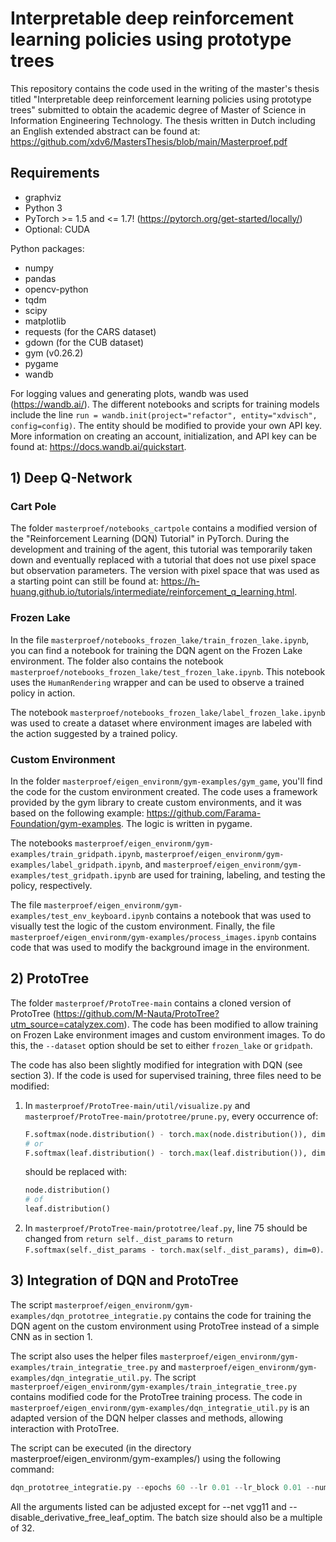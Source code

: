 # Interpretable deep reinforcement learning policies using prototype trees

This repository contains the code used in the writing of the master's thesis titled "Interpretable deep reinforcement learning policies using prototype trees" submitted to obtain the academic degree of Master of Science in Information Engineering Technology. The thesis written in Dutch including an English extended abstract can be found at: https://github.com/xdv6/MastersThesis/blob/main/Masterproef.pdf

## Requirements

* graphviz
* Python 3
* PyTorch >= 1.5 and <= 1.7! (https://pytorch.org/get-started/locally/)
* Optional: CUDA

Python packages:
* numpy
* pandas
* opencv-python
* tqdm
* scipy
* matplotlib
* requests (for the CARS dataset)
* gdown (for the CUB dataset)
* gym (v0.26.2)
* pygame
* wandb

For logging values and generating plots, wandb was used (https://wandb.ai/). The different notebooks and scripts for training models include the line `run = wandb.init(project="refactor", entity="xdvisch", config=config)`. The entity should be modified to provide your own API key. More information on creating an account, initialization, and API key can be found at: https://docs.wandb.ai/quickstart.

## 1) Deep Q-Network

### Cart Pole

The folder `masterproef/notebooks_cartpole` contains a modified version of the "Reinforcement Learning (DQN) Tutorial" in PyTorch. During the development and training of the agent, this tutorial was temporarily taken down and eventually replaced with a tutorial that does not use pixel space but observation parameters. The version with pixel space that was used as a starting point can still be found at: https://h-huang.github.io/tutorials/intermediate/reinforcement_q_learning.html.

### Frozen Lake

In the file `masterproef/notebooks_frozen_lake/train_frozen_lake.ipynb`, you can find a notebook for training the DQN agent on the Frozen Lake environment. The folder also contains the notebook `masterproef/notebooks_frozen_lake/test_frozen_lake.ipynb`. This notebook uses the `HumanRendering` wrapper and can be used to observe a trained policy in action.

The notebook `masterproef/notebooks_frozen_lake/label_frozen_lake.ipynb` was used to create a dataset where environment images are labeled with the action suggested by a trained policy.

### Custom Environment

In the folder `masterproef/eigen_environm/gym-examples/gym_game`, you'll find the code for the custom environment created. The code uses a framework provided by the gym library to create custom environments, and it was based on the following example: https://github.com/Farama-Foundation/gym-examples. The logic is written in pygame.

The notebooks `masterproef/eigen_environm/gym-examples/train_gridpath.ipynb`, `masterproef/eigen_environm/gym-examples/label_gridpath.ipynb`, and `masterproef/eigen_environm/gym-examples/test_gridpath.ipynb` are used for training, labeling, and testing the policy, respectively.

The file `masterproef/eigen_environm/gym-examples/test_env_keyboard.ipynb` contains a notebook that was used to visually test the logic of the custom environment. Finally, the file `masterproef/eigen_environm/gym-examples/process_images.ipynb` contains code that was used to modify the background image in the environment.

## 2) ProtoTree

The folder `masterproef/ProtoTree-main` contains a cloned version of ProtoTree (https://github.com/M-Nauta/ProtoTree?utm_source=catalyzex.com). The code has been modified to allow training on Frozen Lake environment images and custom environment images. To do this, the `--dataset` option should be set to either `frozen_lake` or `gridpath`.

The code has also been slightly modified for integration with DQN (see section 3). If the code is used for supervised training, three files need to be modified:

1) In `masterproef/ProtoTree-main/util/visualize.py` and `masterproef/ProtoTree-main/prototree/prune.py`, every occurrence of:

   ```py
   F.softmax(node.distribution() - torch.max(node.distribution()), dim=0)
   # or
   F.softmax(leaf.distribution() - torch.max(leaf.distribution()), dim=0)
   ```
   
   should be replaced with:

   ```py
   node.distribution()
   # of
   leaf.distribution()	
   ```

2. In `masterproef/ProtoTree-main/prototree/leaf.py`, line 75 should be changed from `return self._dist_params` to `return F.softmax(self._dist_params - torch.max(self._dist_params), dim=0)`.

   

## 3) Integration of DQN and ProtoTree

The script `masterproef/eigen_environm/gym-examples/dqn_prototree_integratie.py` contains the code for training the DQN agent on the custom environment using ProtoTree instead of a simple CNN as in section 1.

The script also uses the helper files `masterproef/eigen_environm/gym-examples/train_integratie_tree.py` and `masterproef/eigen_environm/gym-examples/dqn_integratie_util.py`. The script `masterproef/eigen_environm/gym-examples/train_integratie_tree.py` contains modified code for the ProtoTree training process. The code in `masterproef/eigen_environm/gym-examples/dqn_integratie_util.py` is an adapted version of the DQN helper classes and methods, allowing interaction with ProtoTree.

The script can be executed (in the directory masterproef/eigen_environm/gym-examples/) using the following command:

```py
dqn_prototree_integratie.py --epochs 60 --lr 0.01 --lr_block 0.01 --num_features 3 --depth 2 --net vgg11 --pruning_threshold_leaves 0.4 --batch_size 64 --log_dir ./runs/refactor --milestones 30,50,60,70 --disable_derivative_free_leaf_optim --lr_pi 0.001
```

All the arguments listed can be adjusted except for --net vgg11 and --disable_derivative_free_leaf_optim. The batch size should also be a multiple of 32.
